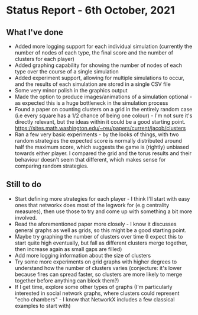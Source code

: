 # Status Report - 6th October, 2021

## What I've done

* Added more logging support for each individual simulation (currently the number of nodes of each type, the final score and the number of clusters for each player)
* Added graphing capability for showing the number of nodes of each type over the course of a single simulation
* Added experiment support, allowing for multiple simulations to occur, and the results of each simulation are stored in a single CSV file
* Some very minor polish in the graphics output
* Made the option to produce images/animations of a simulation optional - as expected this is a huge bottleneck in the simulation process
* Found a paper on counting clusters on a grid in the entirely random case (i.e every square has a 1/2 chance of being one colour) - I'm not sure it's directly relevant, but the ideas within it could be a good starting point. https://sites.math.washington.edu/~reu/papers/current/jacob/clusters
* Ran a few very basic experiments - by the looks of things, with two random strategies the expected score is normally distributed around half the maximum score, which suggests the game is (rightly) unbiased towards either player. I compared the grid and the torus results and their behaviour doesn't seem that different, which makes sense for comparing random strategies.


## Still to do

* Start defining more strategies for each player - I think I'll start with easy ones that networkx does most of the legwork for (e.g centrality measures), then use those to try and come up with something a bit more involved.
* Read the aforementioned paper more closely - I know it discusses general graphs as well as grids, so this might be a good starting point.
* Maybe try graphing the number of clusters over time (I expect this to start quite high eventually, but fall as different clusters merge together, then increase again as small gaps are filled)
* Add more logging information about the size of clusters
* Try some more experiments on grid graphs with higher degrees to understand how the number of clusters varies (conjecture: it's lower because fires can spread faster, so clusters are more likely to merge together before anything can block them?)
* If I get time, explore some other types of graphs (I'm particularly interested in social network graphs, where clusters could represent "echo chambers" - I know that NetworkX includes a few classical examples to start with)